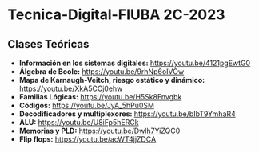 # Tecnica-Digital-FIUBA 2C-2023

## Clases Teóricas
-  **Información en los sistemas digitales:** https://youtu.be/4121pgEwtG0
-  **Álgebra de Boole:** https://youtu.be/9rhNp6oIVOw
-  **Mapa de Karnaugh-Veitch, riesgo estático y dinámico:** https://youtu.be/XkA5CCj0ehw
-  **Familias Lógicas:** https://youtu.be/H5Sk8Fnvgbk
-  **Códigos:** https://youtu.be/JyA_5hPu0SM
-  **Decodificadores y multiplexores:** https://youtu.be/bIbT9YmhaR4
-  **ALU:** https://youtu.be/U8iFp5hERCk
-  **Memorias y PLD:** https://youtu.be/Dwlh7YiZQC0
-  **Flip flops:** https://youtu.be/acWT4jjZDCA
